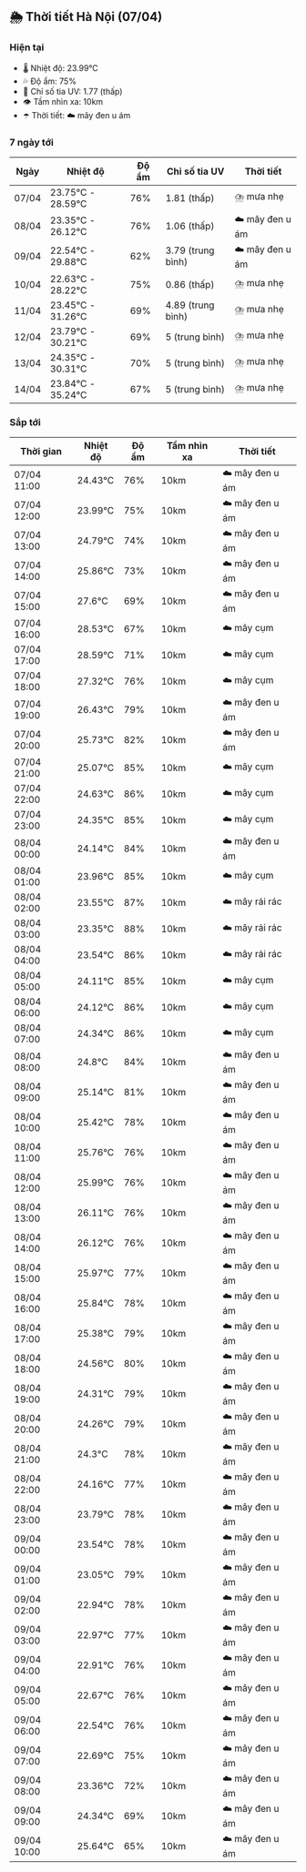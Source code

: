 ## 🌦️ Thời tiết Hà Nội (07/04)

### Hiện tại

- 🌡️ Nhiệt độ: 23.99℃
- 💦 Độ ẩm: 75%
- 🌟 Chỉ số tia UV: 1.77 (thấp)
- 👁️ Tầm nhìn xa: 10km
- ☂️ Thời tiết: ☁️ mây đen u ám

### 7 ngày tới

| Ngày | Nhiệt độ | Độ ẩm | Chỉ số tia UV | Thời tiết |
| --- | --- | --- | --- | --- |
| 07/04 | 23.75℃ - 28.59℃ | 76% | 1.81 (thấp) | ⛈️ mưa nhẹ |
| 08/04 | 23.35℃ - 26.12℃ | 76% | 1.06 (thấp) | ☁️ mây đen u ám |
| 09/04 | 22.54℃ - 29.88℃ | 62% | 3.79 (trung bình) | ☁️ mây đen u ám |
| 10/04 | 22.63℃ - 28.22℃ | 75% | 0.86 (thấp) | ⛈️ mưa nhẹ |
| 11/04 | 23.45℃ - 31.26℃ | 69% | 4.89 (trung bình) | ⛈️ mưa nhẹ |
| 12/04 | 23.79℃ - 30.21℃ | 69% | 5 (trung bình) | ⛈️ mưa nhẹ |
| 13/04 | 24.35℃ - 30.31℃ | 70% | 5 (trung bình) | ⛈️ mưa nhẹ |
| 14/04 | 23.84℃ - 35.24℃ | 67% | 5 (trung bình) | ⛈️ mưa nhẹ |

### Sắp tới

| Thời gian | Nhiệt độ | Độ ẩm | Tầm nhìn xa | Thời tiết |
| --- | --- | --- | --- | --- |
| 07/04 11:00 | 24.43℃ | 76% | 10km | ☁️ mây đen u ám |
| 07/04 12:00 | 23.99℃ | 75% | 10km | ☁️ mây đen u ám |
| 07/04 13:00 | 24.79℃ | 74% | 10km | ☁️ mây đen u ám |
| 07/04 14:00 | 25.86℃ | 73% | 10km | ☁️ mây đen u ám |
| 07/04 15:00 | 27.6℃ | 69% | 10km | ☁️ mây đen u ám |
| 07/04 16:00 | 28.53℃ | 67% | 10km | ☁️ mây cụm |
| 07/04 17:00 | 28.59℃ | 71% | 10km | ☁️ mây cụm |
| 07/04 18:00 | 27.32℃ | 76% | 10km | ☁️ mây cụm |
| 07/04 19:00 | 26.43℃ | 79% | 10km | ☁️ mây đen u ám |
| 07/04 20:00 | 25.73℃ | 82% | 10km | ☁️ mây đen u ám |
| 07/04 21:00 | 25.07℃ | 85% | 10km | ☁️ mây cụm |
| 07/04 22:00 | 24.63℃ | 86% | 10km | ☁️ mây cụm |
| 07/04 23:00 | 24.35℃ | 85% | 10km | ☁️ mây cụm |
| 08/04 00:00 | 24.14℃ | 84% | 10km | ☁️ mây đen u ám |
| 08/04 01:00 | 23.96℃ | 85% | 10km | ☁️ mây cụm |
| 08/04 02:00 | 23.55℃ | 87% | 10km | ☁️ mây rải rác |
| 08/04 03:00 | 23.35℃ | 88% | 10km | ☁️ mây rải rác |
| 08/04 04:00 | 23.54℃ | 86% | 10km | ☁️ mây rải rác |
| 08/04 05:00 | 24.11℃ | 85% | 10km | ☁️ mây cụm |
| 08/04 06:00 | 24.12℃ | 86% | 10km | ☁️ mây cụm |
| 08/04 07:00 | 24.34℃ | 86% | 10km | ☁️ mây cụm |
| 08/04 08:00 | 24.8℃ | 84% | 10km | ☁️ mây đen u ám |
| 08/04 09:00 | 25.14℃ | 81% | 10km | ☁️ mây đen u ám |
| 08/04 10:00 | 25.42℃ | 78% | 10km | ☁️ mây đen u ám |
| 08/04 11:00 | 25.76℃ | 76% | 10km | ☁️ mây đen u ám |
| 08/04 12:00 | 25.99℃ | 76% | 10km | ☁️ mây đen u ám |
| 08/04 13:00 | 26.11℃ | 76% | 10km | ☁️ mây đen u ám |
| 08/04 14:00 | 26.12℃ | 76% | 10km | ☁️ mây đen u ám |
| 08/04 15:00 | 25.97℃ | 77% | 10km | ☁️ mây đen u ám |
| 08/04 16:00 | 25.84℃ | 78% | 10km | ☁️ mây đen u ám |
| 08/04 17:00 | 25.38℃ | 79% | 10km | ☁️ mây đen u ám |
| 08/04 18:00 | 24.56℃ | 80% | 10km | ☁️ mây đen u ám |
| 08/04 19:00 | 24.31℃ | 79% | 10km | ☁️ mây đen u ám |
| 08/04 20:00 | 24.26℃ | 79% | 10km | ☁️ mây đen u ám |
| 08/04 21:00 | 24.3℃ | 78% | 10km | ☁️ mây đen u ám |
| 08/04 22:00 | 24.16℃ | 77% | 10km | ☁️ mây đen u ám |
| 08/04 23:00 | 23.79℃ | 78% | 10km | ☁️ mây đen u ám |
| 09/04 00:00 | 23.54℃ | 78% | 10km | ☁️ mây đen u ám |
| 09/04 01:00 | 23.05℃ | 79% | 10km | ☁️ mây đen u ám |
| 09/04 02:00 | 22.94℃ | 78% | 10km | ☁️ mây đen u ám |
| 09/04 03:00 | 22.97℃ | 77% | 10km | ☁️ mây đen u ám |
| 09/04 04:00 | 22.91℃ | 76% | 10km | ☁️ mây đen u ám |
| 09/04 05:00 | 22.67℃ | 76% | 10km | ☁️ mây đen u ám |
| 09/04 06:00 | 22.54℃ | 76% | 10km | ☁️ mây đen u ám |
| 09/04 07:00 | 22.69℃ | 75% | 10km | ☁️ mây đen u ám |
| 09/04 08:00 | 23.36℃ | 72% | 10km | ☁️ mây đen u ám |
| 09/04 09:00 | 24.34℃ | 69% | 10km | ☁️ mây đen u ám |
| 09/04 10:00 | 25.64℃ | 65% | 10km | ☁️ mây đen u ám |
